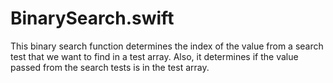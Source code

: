 # BinarySearch.swift
This binary search function determines the index of the value from a search test that we want to find in a test array. Also, it determines if the value passed from the search tests is in the test array.
#
